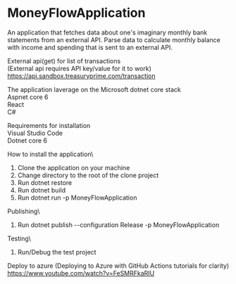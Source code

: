 # MoneyFlowApplication

An application that fetches data about one's imaginary monthly bank statements from an external API. Parse data to calculate monthly balance with income and spending that is sent to an external API.

External api(get) for list of transactions\
(External api requires API key/value for it to work)\
https://api.sandbox.treasuryprime.com/transaction

The application laverage on the Microsoft dotnet core stack\
Aspnet core 6\
React\
C#

Requirements for installation\
Visual Studio Code\
Dotnet core 6

How to install the application\
1. Clone the application on your machine
2. Change directory to the root of the clone project
3. Run dotnet restore
4. Run dotnet build
5. Run dotnet run -p MoneyFlowApplication

Publishing\
1. Run dotnet publish --configuration Release -p MoneyFlowApplication

Testing\
1. Run/Debug the test project

Deploy to azure (Deploying to Azure with GitHub Actions tutorials for clarity)\
https://www.youtube.com/watch?v=FeSMRFkaRIU
